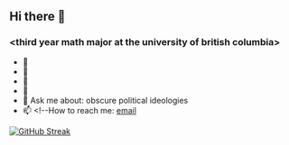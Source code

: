 ## Hi there 👋

<!--
**danialramzan/danialramzan** is a ✨ _special_ ✨ repository because its `README.md` (this file) appears on your GitHub profile.

Here are some ideas to get you started:
-->

### \<third year math major at the university of british columbia\>

- 🔭 <!--I’m currently working on: learning and implementing the PERN tech stack! -->
- 🌱 <!--I’m currently learning: nodejs, typescript, tailwind -->
- 👯 <!--I’m looking to collaborate on: everything! -->
- 🤔 <!--I’m looking for help with: learning more about the workday api -->
- 💬 Ask me about: obscure political ideologies
- 📫 <!--How to reach me: [email](mailto:danialramzan@gmail.com)

[![GitHub Streak](https://streak-stats.demolab.com/?user=danialramzan)](https://git.io/streak-stats)
